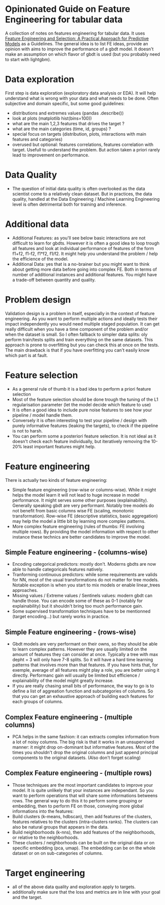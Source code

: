 # Opinionated Guide on Feature Engineering for tabular data

A collection of notes on features engineering for tabular data. It uses [Feature Engineering and Selection: A Practical Approach for Predictive Models](https://www.amazon.com/Feature-Engineering-Selection-Practical-Predictive/dp/1138079227) as a Guidelines. The general idea is to list FE ideas, provide an opinion with aims to improve the performance of a gbdt model. It doesn't make an assumption on which flavor of gbdt is used (but you probably need to start with lightgbm). 

# Data exploration

First step is data exploration (exploratory data analysis or EDA). It will help understand what is wrong with your data and what needs to be done. Often subjective and domain specific, but some good guidelines:
- distributions and extremes values (pandas .describe())
- look at plots (matplotlib hist(bins=100))
- what are the main 1,2,3 features that drives the target ?
- what are the main categories (time, id, groups) ?
- special focus on targets (distribution, plots, interactions with main features and categories)
- overused but optional: features correlations, features correlation with target. Usefull to understand the problem. But action taken a priori rarely lead to improvement on performance. 

# Data Quality

- The question of initial data quality is often overlooked as the data scientist come to a relatively clean dataset. But in practices, the data quality, handled at the Data Engineering / Machine Learning Engineering level is often detrimental both for training and inference. 

# Additional data

- Additional Features: as you'll see below basic interactions are not difficult to learn for gbdts. However it is often a good idea to loop trough all features and look at individual performance of features of the form f1+f2, f1-f2, f1*f2, f1/f2. It might help you understand the problem / help the efficience of the model.
- Additional Data: yes that is a no-brainer but you might want to think about getting more data before going into complex FE. Both in terms of number of additional instances and additional features. You might have a trade-off between quantity and quality.

# Problem design

Validation design is a problem in itself, especially in the context of feature engineering. As you want to perform multiple actions and ideally tests their impact independently you would need multiple staged population. It can get really difficult when you have a time component of the problem and/or when the dataset is small. So I often fallback to simpler data splits: oly perform train/tests splits and train everything on the same datasets. This approach is prone to overfitting but you can check this at once on the tests. The main drawback is that if you have overfitting you can't easily know which part is at fault. 

# Feature selection

- As a general rule of thumb it is a bad idea to perform a priori feature selection
- Most of the feature selection should be done trough the tuning of the L1 regularisation parameter (let the model decide which feature to use)
- It is often a good idea to include pure noise features to see how your pipeline / model handle them.
- Conversely it is often interesting to test your pipeline / design with purely informative features (leaking the targets), to check if the pipeline is not to harsh.
- You can perform some a posteriori feature selection. It is not ideal as it doesn't check each feature individually, but iteratively removing the 10-20% least important features might help.

# Feature engineering

There is actually two kinds of feature engineering:
- Simple feature engineering (row-wise or columns-wise). While it might helps the model learn it will not lead to huge increase in model performance. It might serves some other purposes (explainability). Generally speaking gbdt are very performant. Notably tree models do not benefit from basic columns wise FE (scaling, monotonic transformation). Row-wise FE (descriptive statistics, basic aggregation) may help the model a little bit by learning more complex patterns.
- More complex feature engineering (rules of thumbs: FE involving multiple rows). By providing the model information with respect to other instance these technics are better candidates to improve the model.

## Simple Feature engineering - (columns-wise)

- Encoding categorical predictors: mostly don't. Moderns gbdts are now able to handle categoricals features natively.
- Tranforming continuous predictors: while some requirements are valids for NN, most of the usual transformations do not matter for tree models. Notable exception is when you start to mix models or enable linear_trees approaches. 
- Missing values / Extreme values / Sentinels values: modern gbdt can handle those. You can encode some of these as 0-1 (notably for explainability) but it shouldn't bring too much performance gain.
- Some supervised transformation techniques have to be mentionned (target encoding...) but rarely works in practice. 

## Simple Feature engineering - (rows-wise)

- Gbdt models are very performant on their owns, so they should be able to learn complex patterns.  However they are usually limited on the amount of features they can consider at once. Typically a tree with max depht = 3 will only have 7-8 splits. So it will have a hard time learning patterns that involves more than that features. If you have hints that, for exemple, average of all features might play a role, you are better using it directly. Performanc gain will usually be limited but efficience / explainability of the model might greatly increase.
- If you are really chasing small bits of performance, the way to go is to define a list of aggreation function and subcategories of columns. So that you can get an exhaustive approach of building each features for each groups of columns.

## Complex Feature engineering - (multiple columns)

- PCA helps in the same fashion: it can extracts complex information from a lot of noisy columns. The big risk is that it works in an unsupervised manner: it might drop on-dominant but informative features. Most of the times you shouldn't drop the original columns and just append principal components to the original datasets. (Also don't forget scaling)

## Complex Feature engineering - (multiple rows)

- Those techniques are the most important candidates to improve your model. It is quite unlikely that your instances are independant. So you want to perform operations that will share some informations betweens rows. The general way to do this it to perform some grouping or embedding, then to perform FE on those, conveying more global informations into the features:
- Build clusters (k-means, hdbscan), then add features of the clusters, features relatives to the clusters (intra-clusters ranks). The clusters can also be natural groups that appears in the data. 
- Build neighborhoods (k-nns), then add features of the neighborhoods, or relative to the neighborhoods.
- These clusters / neighborhoods can be built on the original data or on specific embedding (pca, umap). The embedding can be on the whole dataset or on on sub-categories of columns.

 # Target engineering

 - all of the above data quality and exploration apply to targets.
 - additionally make sure that the loss and metrics are in line with your goal and the target.
